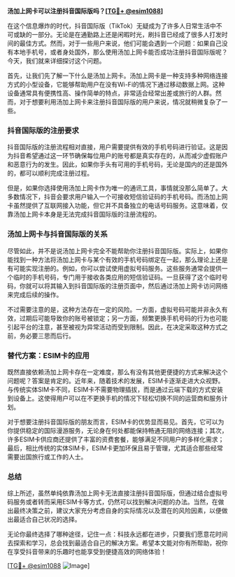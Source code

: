 **汤加上网卡可以注册抖音国际版吗？[[TG💪+ @esim1088](https://t.me/s/esim1088)]**

在这个信息爆炸的时代，抖音国际版（TikTok）无疑成为了许多人日常生活中不可或缺的一部分。无论是在通勤路上还是闲暇时光，刷抖音已经成了很多人打发时间的最佳方式。然而，对于一些用户来说，他们可能会遇到一个问题：如果自己没有本地手机号，或者身处国外，那么使用汤加上网卡能否成功注册抖音国际版呢？今天，我们就来详细探讨这个问题。

首先，让我们先了解一下什么是汤加上网卡。汤加上网卡是一种支持多种网络连接方式的小型设备，它能够帮助用户在没有Wi-Fi的情况下通过移动数据上网。这种设备通常具有便携性高、操作简单的特点，非常适合经常出差或旅行的人群。然而，对于想要利用汤加上网卡来注册抖音国际版的用户来说，情况就稍微复杂了一些。

### 抖音国际版的注册要求

抖音国际版的注册流程相对直接，用户需要提供有效的手机号码进行验证。这是因为抖音希望通过这一环节确保每位用户的账号都是真实存在的，从而减少虚假账户和恶意行为的发生。因此，如果你手头有可用的手机号码，无论是国内的还是国外的，都可以顺利完成注册过程。

但是，如果你选择使用汤加上网卡作为唯一的通讯工具，事情就没那么简单了。大多数情况下，抖音会要求用户输入一个可接收短信验证码的手机号码。而汤加上网卡虽然提供了互联网接入功能，但它并不具备独立的电话号码服务。这意味着，仅靠汤加上网卡本身是无法完成抖音国际版的注册流程的。

### 汤加上网卡与抖音国际版的关系

尽管如此，并不是说汤加上网卡完全不能帮助你注册抖音国际版。实际上，如果你能找到一种方法将汤加上网卡与某个有效的手机号码绑定在一起，那么理论上还是有可能实现注册的。例如，你可以尝试使用虚拟号码服务。这些服务通常会提供一个临时的手机号码，专门用于接收各类应用的短信验证码。一旦获得了这个临时号码，你就可以将其输入到抖音国际版的注册页面中，然后通过汤加上网卡访问网络来完成后续的操作。

不过需要注意的是，这种方法存在一定的风险。一方面，虚拟号码可能并非永久有效，过期后可能导致你的账号被锁定；另一方面，频繁更换手机号码的行为也可能引起平台的注意，甚至被视为异常活动而受到限制。因此，在决定采取这种方式之前，务必要三思而后行。

### 替代方案：ESIM卡的应用

既然直接依赖汤加上网卡存在一定难度，那么有没有其他更便捷的方式来解决这个问题呢？答案是肯定的。近年来，随着技术的发展，ESIM卡逐渐走进大众视野。与传统实体SIM卡不同，ESIM卡不需要物理插拔，而是通过云端下载的方式安装到设备上。这使得用户可以在不更换手机的情况下轻松切换不同的运营商和服务计划。

对于想要注册抖音国际版的朋友而言，ESIM卡的优势显而易见。首先，它可以为你提供稳定的国际漫游服务，无论身在何处都能保持畅通无阻的网络连接；其次，许多ESIM卡供应商还提供了丰富的资费套餐，能够满足不同用户的多样化需求；最后，相比传统的实体SIM卡，ESIM卡更加环保且易于管理，尤其适合那些经常需要出国旅行或工作的人士。

### 总结

综上所述，虽然单纯依靠汤加上网卡无法直接注册抖音国际版，但通过结合虚拟号码服务或者转而采用ESIM卡等方式，仍然可以找到解决问题的办法。当然，在做出最终决策之前，建议大家充分考虑自身的实际情况以及潜在的风险因素，以便做出最适合自己状况的选择。

无论你最终选择了哪种途径，记住一点：科技永远都在进步，只要我们愿意花时间去探索和学习，总会找到最适合自己的解决方案。希望本文能对你有所帮助，祝你在享受抖音带来的乐趣时也能享受到便捷高效的网络体验！

[[TG💪+ @esim1088](https://t.me/s/esim1088) ![Image](https://i.postimg.cc/4NQfJmqS/Snipaste-2025-05-13-00-14-12.png)]